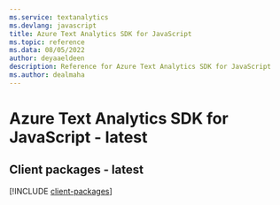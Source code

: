 ```yaml
---
ms.service: textanalytics
ms.devlang: javascript
title: Azure Text Analytics SDK for JavaScript
ms.topic: reference
ms.data: 08/05/2022
author: deyaaeldeen
description: Reference for Azure Text Analytics SDK for JavaScript
ms.author: dealmaha
---
```

# Azure Text Analytics SDK for JavaScript - latest

## Client packages - latest
[!INCLUDE [client-packages](text-analytics-client-index.md)]